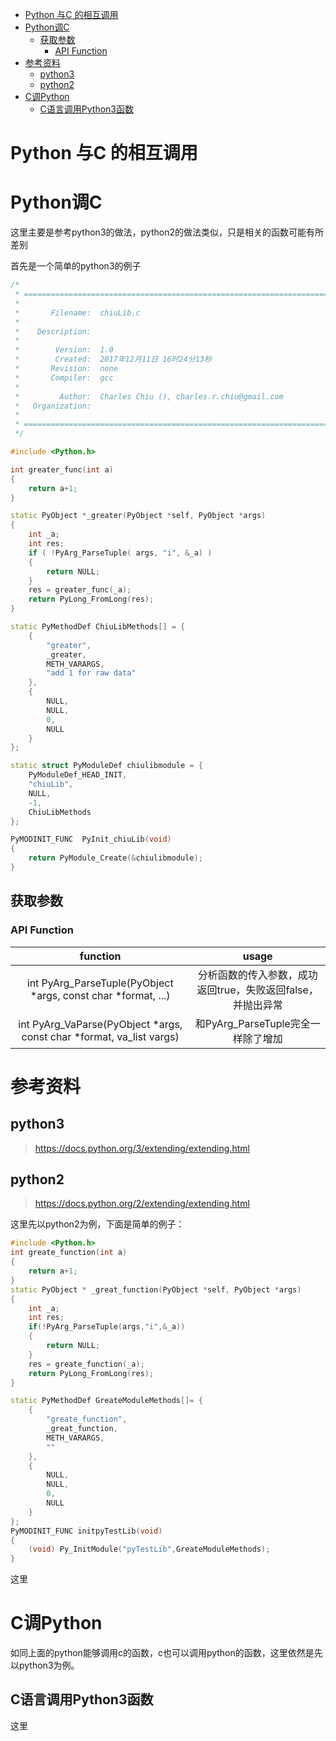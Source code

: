 <!-- TOC -->

- [Python 与C 的相互调用](#python-%E4%B8%8Ec-%E7%9A%84%E7%9B%B8%E4%BA%92%E8%B0%83%E7%94%A8)
- [Python调C](#python%E8%B0%83c)
    - [获取参数](#%E8%8E%B7%E5%8F%96%E5%8F%82%E6%95%B0)
        - [API Function](#api-function)
- [参考资料](#%E5%8F%82%E8%80%83%E8%B5%84%E6%96%99)
    - [python3](#python3)
    - [python2](#python2)
- [C调Python](#c%E8%B0%83python)
    - [C语言调用Python3函数](#c%E8%AF%AD%E8%A8%80%E8%B0%83%E7%94%A8python3%E5%87%BD%E6%95%B0)

<!-- /TOC -->
# Python 与C 的相互调用




# Python调C
这里主要是参考python3的做法，python2的做法类似，只是相关的函数可能有所差别

首先是一个简单的python3的例子
``` cpp
/*
 * =====================================================================================
 *
 *       Filename:  chiuLib.c
 *
 *    Description:  
 *
 *        Version:  1.0
 *        Created:  2017年12月11日 16时24分13秒
 *       Revision:  none
 *       Compiler:  gcc
 *
 *         Author:  Charles Chiu (), charles.r.chiu@gmail.com
 *   Organization:  
 *
 * =====================================================================================
 */

#include <Python.h>

int greater_func(int a)
{
    return a+1;
}

static PyObject *_greater(PyObject *self, PyObject *args)
{
    int _a;
    int res;
    if ( !PyArg_ParseTuple( args, "i", &_a) )
    {
        return NULL;
    }
    res = greater_func(_a);
    return PyLong_FromLong(res);
}

static PyMethodDef ChiuLibMethods[] = {
    {
        "greater",
        _greater,
        METH_VARARGS,
        "add 1 for raw data"
    },
    {
        NULL,
        NULL,
        0,
        NULL
    }
};

static struct PyModuleDef chiulibmodule = {
    PyModuleDef_HEAD_INIT,
    "chiuLib",
    NULL,
    -1,
    ChiuLibMethods
};

PyMODINIT_FUNC  PyInit_chiuLib(void)
{
    return PyModule_Create(&chiulibmodule);
}
```
## 获取参数
### API Function

function | usage
:---: | :---:
int PyArg_ParseTuple(PyObject *args, const char *format, ...)| 分析函数的传入参数，成功返回true，失败返回false，并抛出异常
int PyArg_VaParse(PyObject *args, const char *format, va_list vargs) | 和PyArg_ParseTuple完全一样除了增加




# 参考资料
## python3
> https://docs.python.org/3/extending/extending.html   
>

## python2 
> https://docs.python.org/2/extending/extending.html  
> 
这里先以python2为例，下面是简单的例子：
``` cpp
#include <Python.h>
int greate_function(int a)
{
    return a+1;
}
static PyObject * _great_function(PyObject *self, PyObject *args)
{
    int _a;
    int res;
    if(!PyArg_ParseTuple(args,"i",&_a))
    {
        return NULL;
    }
    res = greate_function(_a);
    return PyLong_FromLong(res);
}

static PyMethodDef GreateModuleMethods[]= {
    {
        "greate_function",
        _great_function,
        METH_VARARGS,
        ""
    },
    {
        NULL,
        NULL,
        0,
        NULL
    }
};
PyMODINIT_FUNC initpyTestLib(void)
{
    (void) Py_InitModule("pyTestLib",GreateModuleMethods);
}
```
这里


# C调Python
如同上面的python能够调用c的函数，c也可以调用python的函数，这里依然是先以python3为例。

## C语言调用Python3函数

这里
